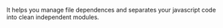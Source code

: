 ﻿It helps you manage file dependences and separates your javascript code into clean independent modules.